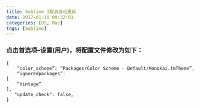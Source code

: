 ```yaml
---
title: Sublime 3取消自动更新
date: 2017-01-10 09:32:01
categories: [OS, Mac]
tags: [Sublime]
---
```


### 点击首选项–设置(用户)，将配置文件修改为如下：
```
{ 
    “color_scheme”: “Packages/Color Scheme - Default/Monokai.tmTheme”, 
    “ignoredpackages”: 
[ 
    “Vintage” 
], 
   "update_check": false, 
} 
```